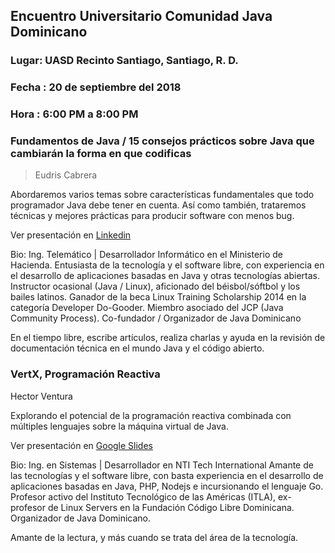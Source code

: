 ## Encuentro Universitario Comunidad Java Dominicano 
### Lugar:  UASD Recinto Santiago, Santiago, R. D.
### Fecha : 20 de septiembre del 2018
### Hora :  6:00 PM a 8:00 PM

### Fundamentos de Java / 15 consejos prácticos sobre Java que cambiarán la forma en que codificas

> Eudris Cabrera

Abordaremos varios temas sobre características fundamentales que todo programador Java debe tener en cuenta. Así como también, trataremos técnicas y mejores prácticas para producir software con menos bug.

Ver presentación en [Linkedin](https://www.slideshare.net/eudris/java-fundamentos-15-consejos-prcticos-encuentro-universitario-comunidad-java-dominicano-2018) 

Bio:
Ing. Telemático | Desarrollador Informático en el Ministerio de Hacienda.
Entusiasta de la tecnología y el software libre, con experiencia en el desarrollo de aplicaciones basadas en Java y otras tecnologías abiertas. Instructor ocasional (Java / Linux), aficionado del béisbol/sóftbol y los bailes latinos. Ganador de la beca Linux Training Scholarship 2014 en la categoría Developer Do-Gooder. Miembro asociado del JCP (Java Community Process). Co-fundador / Organizador de Java Dominicano

En el tiempo libre, escribe artículos, realiza charlas y ayuda en la revisión de documentación técnica en el mundo Java y el código abierto.


### VertX, Programación Reactiva
Hector Ventura


Explorando el potencial de la programación reactiva combinada con múltiples lenguajes sobre la máquina virtual de Java.

Ver presentación en [Google Slides](https://docs.google.com/presentation/d/1c20cI0YGYb2armJqJdj2wTx59Dalrx3SPMRGFgJsi5w/edit#slide=id.g40d95d015a_1_6) 

Bio:
Ing. en Sistemas | Desarrollador en NTI Tech International
Amante de las tecnologías y el software libre, con basta experiencia en el desarrollo de aplicaciones basadas en Java, PHP, Nodejs e incursionando el lenguaje Go. Profesor activo del Instituto Tecnológico de las Américas (ITLA), ex-profesor de Linux Servers en la Fundación Código Libre Dominicana. Organizador de Java Dominicano.

Amante de la lectura, y más cuando se trata del área de la tecnología.

